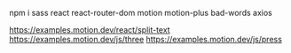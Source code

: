 npm i
sass
react
react-router-dom
motion
motion-plus
bad-words
axios

https://examples.motion.dev/react/split-text
https://examples.motion.dev/js/three
https://examples.motion.dev/js/press
